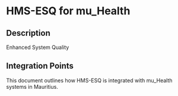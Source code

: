 # HMS-ESQ for mu_Health

## Description

Enhanced System Quality

## Integration Points

This document outlines how HMS-ESQ is integrated with mu_Health systems in Mauritius.
